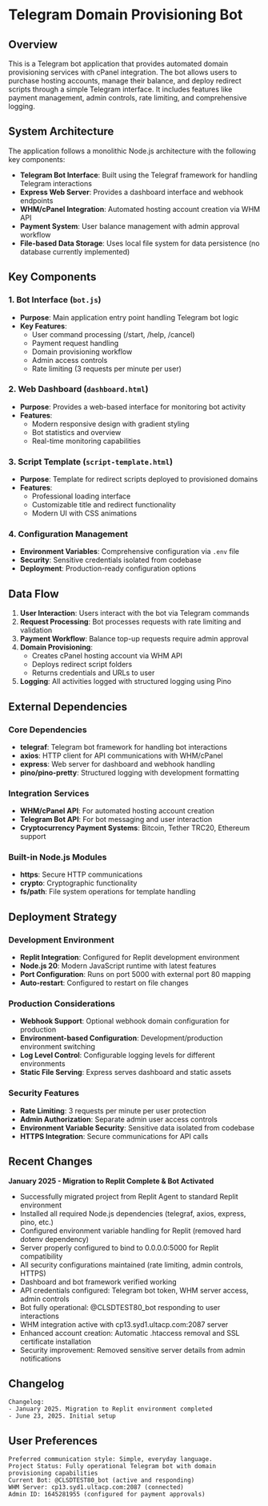 # Telegram Domain Provisioning Bot

## Overview

This is a Telegram bot application that provides automated domain provisioning services with cPanel integration. The bot allows users to purchase hosting accounts, manage their balance, and deploy redirect scripts through a simple Telegram interface. It includes features like payment management, admin controls, rate limiting, and comprehensive logging.

## System Architecture

The application follows a monolithic Node.js architecture with the following key components:

- **Telegram Bot Interface**: Built using the Telegraf framework for handling Telegram interactions
- **Express Web Server**: Provides a dashboard interface and webhook endpoints
- **WHM/cPanel Integration**: Automated hosting account creation via WHM API
- **Payment System**: User balance management with admin approval workflow
- **File-based Data Storage**: Uses local file system for data persistence (no database currently implemented)

## Key Components

### 1. Bot Interface (`bot.js`)
- **Purpose**: Main application entry point handling Telegram bot logic
- **Key Features**: 
  - User command processing (/start, /help, /cancel)
  - Payment request handling
  - Domain provisioning workflow
  - Admin access controls
  - Rate limiting (3 requests per minute per user)

### 2. Web Dashboard (`dashboard.html`)
- **Purpose**: Provides a web-based interface for monitoring bot activity
- **Features**: 
  - Modern responsive design with gradient styling
  - Bot statistics and overview
  - Real-time monitoring capabilities

### 3. Script Template (`script-template.html`)
- **Purpose**: Template for redirect scripts deployed to provisioned domains
- **Features**: 
  - Professional loading interface
  - Customizable title and redirect functionality
  - Modern UI with CSS animations

### 4. Configuration Management
- **Environment Variables**: Comprehensive configuration via `.env` file
- **Security**: Sensitive credentials isolated from codebase
- **Deployment**: Production-ready configuration options

## Data Flow

1. **User Interaction**: Users interact with the bot via Telegram commands
2. **Request Processing**: Bot processes requests with rate limiting and validation
3. **Payment Workflow**: Balance top-up requests require admin approval
4. **Domain Provisioning**: 
   - Creates cPanel hosting account via WHM API
   - Deploys redirect script folders
   - Returns credentials and URLs to user
5. **Logging**: All activities logged with structured logging using Pino

## External Dependencies

### Core Dependencies
- **telegraf**: Telegram bot framework for handling bot interactions
- **axios**: HTTP client for API communications with WHM/cPanel
- **express**: Web server for dashboard and webhook handling
- **pino/pino-pretty**: Structured logging with development formatting

### Integration Services
- **WHM/cPanel API**: For automated hosting account creation
- **Telegram Bot API**: For bot messaging and user interaction
- **Cryptocurrency Payment Systems**: Bitcoin, Tether TRC20, Ethereum support

### Built-in Node.js Modules
- **https**: Secure HTTP communications
- **crypto**: Cryptographic functionality
- **fs/path**: File system operations for template handling

## Deployment Strategy

### Development Environment
- **Replit Integration**: Configured for Replit development environment
- **Node.js 20**: Modern JavaScript runtime with latest features
- **Port Configuration**: Runs on port 5000 with external port 80 mapping
- **Auto-restart**: Configured to restart on file changes

### Production Considerations
- **Webhook Support**: Optional webhook domain configuration for production
- **Environment-based Configuration**: Development/production environment switching
- **Log Level Control**: Configurable logging levels for different environments
- **Static File Serving**: Express serves dashboard and static assets

### Security Features
- **Rate Limiting**: 3 requests per minute per user protection
- **Admin Authorization**: Separate admin user access controls
- **Environment Variable Security**: Sensitive data isolated from codebase
- **HTTPS Integration**: Secure communications for API calls

## Recent Changes

**January 2025 - Migration to Replit Complete & Bot Activated**
- Successfully migrated project from Replit Agent to standard Replit environment
- Installed all required Node.js dependencies (telegraf, axios, express, pino, etc.)
- Configured environment variable handling for Replit (removed hard dotenv dependency)
- Server properly configured to bind to 0.0.0.0:5000 for Replit compatibility
- All security configurations maintained (rate limiting, admin controls, HTTPS)
- Dashboard and bot framework verified working
- API credentials configured: Telegram bot token, WHM server access, admin controls
- Bot fully operational: @CLSDTEST80_bot responding to user interactions
- WHM integration active with cp13.syd1.ultacp.com:2087 server
- Enhanced account creation: Automatic .htaccess removal and SSL certificate installation
- Security improvement: Removed sensitive server details from admin notifications

## Changelog

```
Changelog:
- January 2025. Migration to Replit environment completed
- June 23, 2025. Initial setup
```

## User Preferences

```
Preferred communication style: Simple, everyday language.
Project Status: Fully operational Telegram bot with domain provisioning capabilities
Current Bot: @CLSDTEST80_bot (active and responding)
WHM Server: cp13.syd1.ultacp.com:2087 (connected)
Admin ID: 1645281955 (configured for payment approvals)
```